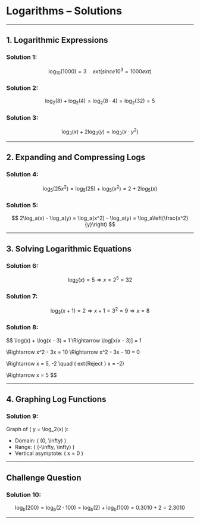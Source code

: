 
# Logarithms – Solutions

---

## **1. Logarithmic Expressions**

### Solution 1:

$$
\log_{10}(1000) = 3 \quad 	ext{(since } 10^3 = 1000	ext{)}
$$

### Solution 2:

$$
\log_2(8) + \log_2(4) = \log_2(8 \cdot 4) = \log_2(32) = 5
$$

### Solution 3:

$$
\log_3(x) + 2\log_3(y) = \log_3(x \cdot y^2)
$$

---

## **2. Expanding and Compressing Logs**

### Solution 4:

$$
\log_5(25x^2) = \log_5(25) + \log_5(x^2) = 2 + 2\log_5(x)
$$

### Solution 5:

$$
2\log_a(x) - \log_a(y) = \log_a(x^2) - \log_a(y) = \log_a\left(\frac{x^2}{y}\right)
$$

---

## **3. Solving Logarithmic Equations**

### Solution 6:

$$
\log_2(x) = 5 \Rightarrow x = 2^5 = 32
$$

### Solution 7:

$$
\log_3(x + 1) = 2 \Rightarrow x + 1 = 3^2 = 9 \Rightarrow x = 8
$$

### Solution 8:

$$
\log(x) + \log(x - 3) = 1 \Rightarrow \log[x(x - 3)] = 1

\Rightarrow x^2 - 3x = 10 \Rightarrow x^2 - 3x - 10 = 0

\Rightarrow x = 5, -2 \quad (	ext{Reject } x = -2)

\Rightarrow x = 5
$$

---

## **4. Graphing Log Functions**

### Solution 9:
Graph of \( y = \log_2(x) \):
- Domain: \( (0, \infty) \)
- Range: \( (-\infty, \infty) \)
- Vertical asymptote: \( x = 0 \)

---

## Challenge Question

### Solution 10:

$$
\log_b(200) = \log_b(2 \cdot 100) = \log_b(2) + \log_b(100)
= 0.3010 + 2 = 2.3010
$$

---

